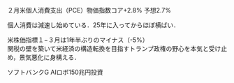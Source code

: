 ２月米個人消費支出（PCE）物価指数コア+2.8% 予想2.7%

個人消費は減速し始めている．25年に入ってからほぼ横ばい．

米株価指標１−３月は1年半ぶりのマイナス（-5%）  
関税の壁を築いて米経済の構造転換を目指すトランプ政権の野心を本気と受け止め，景気悪化に身構える．

ソフトバンクG AIロボ150兆円投資

